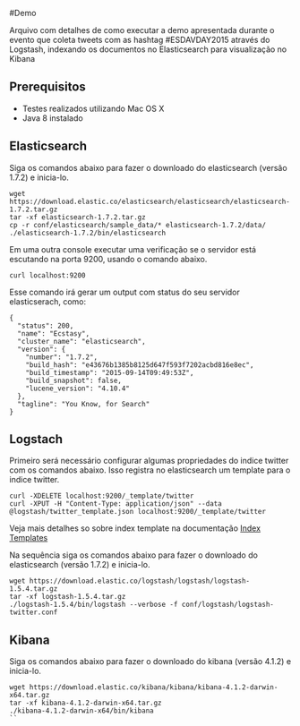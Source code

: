 #Demo 

Arquivo com detalhes de como executar a demo apresentada durante o evento que coleta tweets com as hashtag #ESDAVDAY2015 através do Logstash, indexando os documentos no Elasticsearch para visualização no Kibana

## Prerequisitos
* Testes realizados utilizando Mac OS X
* Java 8 instalado

## Elasticsearch

Siga os comandos abaixo para fazer o downloado do elasticsearch (versão 1.7.2) e inicia-lo.

```
wget https://download.elastic.co/elasticsearch/elasticsearch/elasticsearch-1.7.2.tar.gz
tar -xf elasticsearch-1.7.2.tar.gz
cp -r conf/elasticsearch/sample_data/* elasticsearch-1.7.2/data/
./elasticsearch-1.7.2/bin/elasticsearch
```

Em uma outra console executar uma verificação se o servidor está escutando na porta 9200, usando o comando abaixo.
```
curl localhost:9200
```

Esse comando irá gerar um output com status do seu servidor elasticserach, como:
```
{
  "status": 200,
  "name": "Ecstasy",
  "cluster_name": "elasticsearch",
  "version": {
    "number": "1.7.2",
    "build_hash": "e43676b1385b8125d647f593f7202acbd816e8ec",
    "build_timestamp": "2015-09-14T09:49:53Z",
    "build_snapshot": false,
    "lucene_version": "4.10.4"
  },
  "tagline": "You Know, for Search"
}
```

## Logstach

Primeiro será necessário configurar algumas propriedades do indice twitter com os comandos abaixo. Isso registra no elasticsearch um template para o indice twitter.
```
curl -XDELETE localhost:9200/_template/twitter
curl -XPUT -H "Content-Type: application/json" --data @logstash/twitter_template.json localhost:9200/_template/twitter

```
Veja mais detalhes so sobre index template na documentação [Index Templates](https://www.elastic.co/guide/en/elasticsearch/reference/1.3/indices-templates.html)


Na sequência siga os comandos abaixo para fazer o downloado do elasticsearch (versão 1.7.2) e inicia-lo.

```
wget https://download.elastic.co/logstash/logstash/logstash-1.5.4.tar.gz
tar -xf logstash-1.5.4.tar.gz
./logstash-1.5.4/bin/logstash --verbose -f conf/logstash/logstash-twitter.conf

```

## Kibana
Siga os comandos abaixo para fazer o downloado do kibana (versão 4.1.2) e inicia-lo.

```
wget https://download.elastic.co/kibana/kibana/kibana-4.1.2-darwin-x64.tar.gz
tar -xf kibana-4.1.2-darwin-x64.tar.gz
./kibana-4.1.2-darwin-x64/bin/kibana
``

